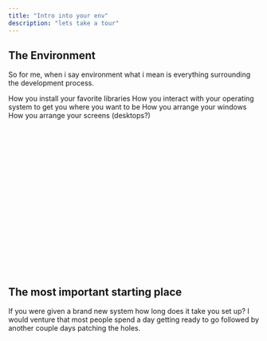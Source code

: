 ```yaml
---
title: "Intro into your env"
description: "lets take a tour"
---
```


## The Environment
So for me, when i say environment what i mean is everything surrounding the
development process.

How you install your favorite libraries
How you interact with your operating system to get you where you want to be
How you arrange your windows
How you arrange your screens (desktops?)

<br>
<br>
<br>
<br>
<br>
<br>
<br>
<br>
<br>
<br>
<br>
<br>
<br>
<br>
<br>
<br>
<br>

## The most important starting place
If you were given a brand new system how long does it take you set up?  I would
venture that most people spend a day getting ready to go followed by another
couple days patching the holes.

<br>
<br>
<br>
<br>
<br>
<br>
<br>
<br>
<br>
<br>
<br>
<br>
<br>
<br>
<br>
<br>
<br>
